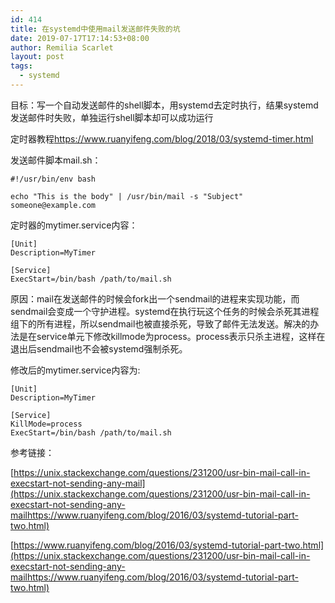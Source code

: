 ```yaml
---
id: 414
title: 在systemd中使用mail发送邮件失败的坑
date: 2019-07-17T17:14:53+08:00
author: Remilia Scarlet
layout: post
tags:
  - systemd
---
```

目标：写一个自动发送邮件的shell脚本，用systemd去定时执行，结果systemd发送邮件时失败，单独运行shell脚本却可以成功运行

定时器教程<https://www.ruanyifeng.com/blog/2018/03/systemd-timer.html>

发送邮件脚本mail.sh：

<pre class="wp-block-code"><code>#!/usr/bin/env bash

echo "This is the body" | /usr/bin/mail -s "Subject" someone@example.com</code></pre>

定时器的mytimer.service内容：

<pre class="wp-block-code"><code>[Unit]
Description=MyTimer

[Service]
ExecStart=/bin/bash /path/to/mail.sh</code></pre>

原因：mail在发送邮件的时候会fork出一个sendmail的进程来实现功能，而sendmail会变成一个守护进程。systemd在执行玩这个任务的时候会杀死其进程组下的所有进程，所以sendmail也被直接杀死，导致了邮件无法发送。解决的办法是在service单元下修改killmode为process。process表示只杀主进程，这样在退出后sendmail也不会被systemd强制杀死。

修改后的mytimer.service内容为:

<pre class="wp-block-code"><code>[Unit]
Description=MyTimer

[Service]
KillMode=process
ExecStart=/bin/bash /path/to/mail.sh</code></pre>



参考链接：

[https://unix.stackexchange.com/questions/231200/usr-bin-mail-call-in-execstart-not-sending-any-mail](https://unix.stackexchange.com/questions/231200/usr-bin-mail-call-in-execstart-not-sending-any-mailhttps://www.ruanyifeng.com/blog/2016/03/systemd-tutorial-part-two.html)

[https://www.ruanyifeng.com/blog/2016/03/systemd-tutorial-part-two.html](https://unix.stackexchange.com/questions/231200/usr-bin-mail-call-in-execstart-not-sending-any-mailhttps://www.ruanyifeng.com/blog/2016/03/systemd-tutorial-part-two.html)